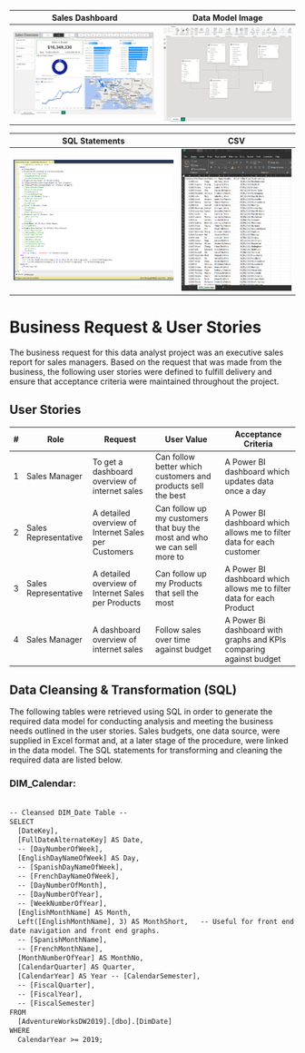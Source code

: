 

| Sales Dashboard | Data Model Image |
| --- | --- |
| ![Sales Dashboard](images/SalesDashboard.png) | ![Data Model Image](images/datamodel.png) |

| SQL Statements | CSV |
| --- | --- |
| ![Sql](images/sql.png) | ![csv](images/customercsc.png) |

# Business Request & User Stories

The business request for this data analyst project was an executive sales report for sales managers. Based on the request that was made from the business, the following user stories were defined to fulfill delivery and ensure that acceptance criteria were maintained throughout the project.

## User Stories

| # | Role               | Request                                            | User Value                                             | Acceptance Criteria                                  |
|---|--------------------|----------------------------------------------------|--------------------------------------------------------|------------------------------------------------------|
| 1 | Sales Manager      | To get a dashboard overview of internet sales      | Can follow better which customers and products sell the best | A Power BI dashboard which updates data once a day   |
| 2 | Sales Representative | A detailed overview of Internet Sales per Customers | Can follow up my customers that buy the most and who we can sell more to | A Power BI dashboard which allows me to filter data for each customer |
| 3 | Sales Representative | A detailed overview of Internet Sales per Products  | Can follow up my Products that sell the most             | A Power BI dashboard which allows me to filter data for each Product |
| 4 | Sales Manager       | A dashboard overview of internet sales             | Follow sales over time against budget                    | A Power Bi dashboard with graphs and KPIs comparing against budget |

## Data Cleansing & Transformation (SQL)
The following tables were retrieved using SQL in order to generate the required data model for conducting analysis and meeting the business needs outlined in the user stories.
Sales budgets, one data source, were supplied in Excel format and, at a later stage of the procedure, were linked in the data model.
The SQL statements for transforming and cleaning the required data are listed below.

### DIM_Calendar:

<pre>
<code>
-- Cleansed DIM_Date Table --
SELECT 
  [DateKey], 
  [FullDateAlternateKey] AS Date, 
  -- [DayNumberOfWeek], 
  [EnglishDayNameOfWeek] AS Day, 
  -- [SpanishDayNameOfWeek], 
  -- [FrenchDayNameOfWeek], 
  -- [DayNumberOfMonth], 
  -- [DayNumberOfYear], 
  -- [WeekNumberOfYear],
  [EnglishMonthName] AS Month, 
  Left([EnglishMonthName], 3) AS MonthShort,   -- Useful for front end date navigation and front end graphs.
  -- [SpanishMonthName], 
  -- [FrenchMonthName], 
  [MonthNumberOfYear] AS MonthNo, 
  [CalendarQuarter] AS Quarter, 
  [CalendarYear] AS Year -- [CalendarSemester], 
  -- [FiscalQuarter], 
  -- [FiscalYear], 
  -- [FiscalSemester] 
FROM 
  [AdventureWorksDW2019].[dbo].[DimDate]
WHERE 
  CalendarYear >= 2019;
</code>
</pre>
